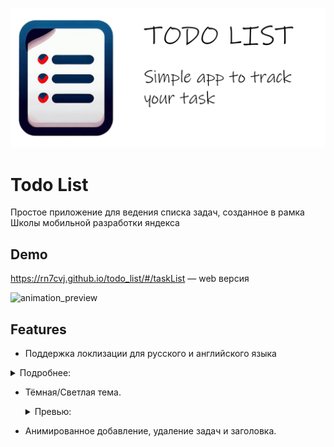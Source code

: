 <a href="https://rn7cvj.github.io/todo_list/#/taskList">
  <p align="center">
    <picture>
      <img alt="Todo List" src="https://github.com/rn7cvj/todo_list/blob/main/assets/github/banner.png?raw=true">
    </picture>
  </p>
</a>

# Todo List

Простое приложение для ведения списка задач, созданное в рамка Школы мобильной разработки яндекса


## Demo

 https://rn7cvj.github.io/todo_list/#/taskList — web версия

![animation_preview](https://github.com/rn7cvj/todo_list/assets/133586172/b7dc86ff-bdf4-4c48-847f-c6c7e254ad93)


## Features



* Поддержка локлизации для русского и английского языка

<details> 
  <summary>Подробнее:</summary>
  
  Ru                         |  En
  :-------------------------:|:-------------------------:
  ![localization_ru](https://github.com/rn7cvj/todo_list/assets/133586172/98d81a94-cf5d-4cea-998d-32cbfbaa8d44) | ![localization_en](https://github.com/rn7cvj/todo_list/assets/133586172/c3d8656e-704e-46ba-ae3c-77f338bea702)
  
</details>


* Тёмная/Светлая тема.
   <details>
     <summary>Превью:</summary>
     
     Dark                       |  Light
     :-------------------------:|:-------------------------:
     ![localization_ru](https://github.com/rn7cvj/todo_list/assets/133586172/98d81a94-cf5d-4cea-998d-32cbfbaa8d44) | ![localization_en](https://github.com/rn7cvj/todo_list/assets/133586172/c3d8656e-704e-46ba-ae3c-77f338bea702)
  
    
    </details>


* Анимированное добавление, удаление задач и заголовка.
